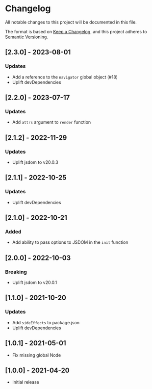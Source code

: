 # Changelog
All notable changes to this project will be documented in this file.

The format is based on [Keep a Changelog](https://keepachangelog.com/en/1.0.0/),
and this project adheres to [Semantic Versioning](https://semver.org/spec/v2.0.0.html).

## [2.3.0] - 2023-08-01

### Updates
- Add a reference to the `navigator` global object (#18)
- Uplift devDependencies

## [2.2.0] - 2023-07-17

### Updates
- Add `attrs` argument to `render` function

## [2.1.2] - 2022-11-29

### Updates
- Uplift jsdom to v20.0.3

## [2.1.1] - 2022-10-25

### Updates
- Uplift devDependencies

## [2.1.0] - 2022-10-21

### Added
- Add ability to pass options to JSDOM in the `init` function

## [2.0.0] - 2022-10-03

### Breaking
- Uplift jsdom to v20.0.1

## [1.1.0] - 2021-10-20

### Updates
- Add `sideEffects` to package.json
- Uplift devDependencies

## [1.0.1] - 2021-05-01

- Fix missing global Node

## [1.0.0] - 2021-04-20

- Initial release

